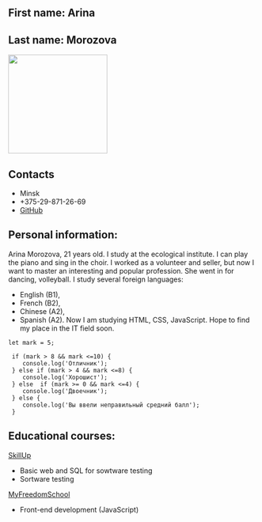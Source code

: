 ## First name: Arina

## Last name: Morozova

<img src="https://sun9-39.userapi.com/c851120/v851120095/114b12/DgOBkd2uOTo.jpg" height=200/>

## Contacts

- Minsk
- +375-29-871-26-69
- [GitHub](https:github.com/arina-morozova2)

## Personal information:

Arina Morozova, 21 years old. I study at the ecological institute. I can play the piano and sing in the choir. I worked as a volunteer and seller, but now I want to master an interesting and popular profession. She went in for dancing, volleyball.
I study several foreign languages:

- English (B1),
- French (B2),
- Chinese (A2),
- Spanish (A2).
  Now I am studying HTML, CSS, JavaScript. Hope to find my place in the IT field soon.

```
let mark = 5;

 if (mark > 8 && mark <=10) {
 	console.log('Отличник');
 } else if (mark > 4 && mark <=8) {
 	console.log('Хорошист');
 } else  if (mark >= 0 && mark <=4) {
 	console.log('Двоечник');
 } else {
 	console.log('Вы ввели неправильный средний балл');
 }
```
## Educational courses:

[SkillUp](https://skillup.ua/)
- Basic web and SQL for sowtware testing
- Sortware testing

[MyFreedomSchool](https://myfreedom.by/)
- Front-end development (JavaScript)
